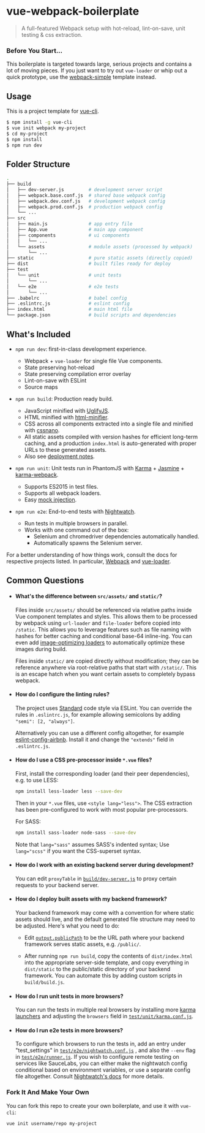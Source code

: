 # vue-webpack-boilerplate

> A full-featured Webpack setup with hot-reload, lint-on-save, unit testing & css extraction.

### Before You Start...

This boilerplate is targeted towards large, serious projects and contains a lot of moving pieces. If you just want to try out `vue-loader` or whip out a quick prototype, use the [webpack-simple](https://github.com/vuejs-templates/webpack-simple) template instead.

## Usage

This is a project template for [vue-cli](https://github.com/vuejs/vue-cli).

``` bash
$ npm install -g vue-cli
$ vue init webpack my-project
$ cd my-project
$ npm install
$ npm run dev
```

## Folder Structure

``` bash
.
├── build
│   ├── dev-server.js         # development server script
│   ├── webpack.base.conf.js  # shared base webpack config
│   ├── webpack.dev.conf.js   # development webpack config
│   ├── webpack.prod.conf.js  # production webpack config
│   └── ...
├── src
│   ├── main.js               # app entry file
│   ├── App.vue               # main app component
│   ├── components            # ui components
│   │   └── ...
│   └── assets                # module assets (processed by webpack)
│       └── ...
├── static                    # pure static assets (directly copied)
├── dist                      # built files ready for deploy
├── test
│   └── unit                  # unit tests
│       └── ...
│   └── e2e                   # e2e tests
│       └── ...
├── .babelrc                  # babel config
├── .eslintrc.js              # eslint config
├── index.html                # main html file
└── package.json              # build scripts and dependencies
```

## What's Included

- `npm run dev`: first-in-class development experience.
  - Webpack + `vue-loader` for single file Vue components.
  - State preserving hot-reload
  - State preserving compilation error overlay
  - Lint-on-save with ESLint
  - Source maps

- `npm run build`: Production ready build.
  - JavaScript minified with [UglifyJS](https://github.com/mishoo/UglifyJS2).
  - HTML minified with [html-minifier](https://github.com/kangax/html-minifier).
  - CSS across all components extracted into a single file and minified with [cssnano](https://github.com/ben-eb/cssnano).
  - All static assets compiled with version hashes for efficient long-term caching, and a production `index.html` is auto-generated with proper URLs to these generated assets.
  - Also see [deployment notes](#how-do-i-deploy-built-assets-with-my-backend-framework).

- `npm run unit`: Unit tests run in PhantomJS with [Karma](http://karma-runner.github.io/0.13/index.html) + [Jasmine](http://jasmine.github.io/) + [karma-webpack](https://github.com/webpack/karma-webpack).
  - Supports ES2015 in test files.
  - Supports all webpack loaders.
  - Easy [mock injection](http://vuejs.github.io/vue-loader/workflow/testing-with-mocks.html).

- `npm run e2e`: End-to-end tests with [Nightwatch](http://nightwatchjs.org/).
  - Run tests in multiple browsers in parallel.
  - Works with one command out of the box:
    - Selenium and chromedriver dependencies automatically handled.
    - Automatically spawns the Selenium server.

For a better understanding of how things work, consult the docs for respective projects listed. In particular, [Webpack](http://webpack.github.io/) and [vue-loader](http://vuejs.github.io/vue-loader).

## Common Questions

- #### What's the difference between `src/assets/` and `static/`?

  Files inside `src/assets/` should be referenced via relative paths inside Vue component templates and styles. This allows them to be processed by webpack using `url-loader` and `file-loader` before copied into `/static`. This allows you to leverage features such as file naming with hashes for better caching and conditional base-64 inline-ing. You can even add [image-optimizing loaders](https://github.com/tcoopman/image-webpack-loader) to automatically optimize these images during build.

  Files inside `static/` are copied directly without modification; they can be reference anywhere via root-relative paths that start with `/static/`. This is an escape hatch when you want certain assets to completely bypass webpack.

- #### How do I configure the linting rules?

  The project uses [Standard](https://github.com/feross/standard) code style via ESLint. You can override the rules in `.eslintrc.js`, for example allowing semicolons by adding `"semi": [2, "always"]`.

  Alternatively you can use a different config altogether, for example [eslint-config-airbnb](https://github.com/airbnb/javascript/tree/master/packages/eslint-config-airbnb). Install it and change the `"extends"` field in `.eslintrc.js`.

- #### How do I use a CSS pre-processor inside `*.vue` files?

  First, install the corresponding loader (and their peer dependencies), e.g. to use LESS:

  ``` bash
  npm install less-loader less --save-dev
  ```

  Then in your `*.vue` files, use `<style lang="less">`. The CSS extraction has been pre-configured to work with most popular pre-processors.

  For SASS:

  ``` bash
  npm install sass-loader node-sass --save-dev
  ```

  Note that `lang="sass"` assumes SASS's indented syntax; Use `lang="scss"` if you want the CSS-superset syntax.

- #### How do I work with an existing backend server during development?

  You can edit `proxyTable` in [`build/dev-server.js`](https://github.com/vuejs-templates/webpack/blob/master/template/build/dev-server.js#L11) to proxy certain requests to your backend server.

- #### How do I deploy built assets with my backend framework?

  Your backend framework may come with a convention for where static assets should live, and the default generated file structure may need to be adjusted. Here's what you need to do:

  - Edit [`output.publicPath`](https://github.com/vuejs-templates/webpack/blob/master/template/build/webpack.base.conf.js#L11) to be the URL path where your backend framework serves static assets, e.g. `/public/`.

  - After running `npm run build`, copy the contents of `dist/index.html` into the appropriate server-side template, and copy everything in `dist/static` to the public/static directory of your backend framework. You can automate this by adding custom scripts in `build/build.js`.

- #### How do I run unit tests in more browsers?

  You can run the tests in multiple real browsers by installing more [karma launchers](http://karma-runner.github.io/0.13/config/browsers.html) and adjusting the `browsers` field in [`test/unit/karma.conf.js`](https://github.com/vuejs-templates/webpack/blob/master/template/test/unit/karma.conf.js#L46).

- #### How do I run e2e tests in more browsers?

  To configure which browsers to run the tests in, add an entry under "test_settings" in [`test/e2e/nightwatch.conf.js`](https://github.com/vuejs-templates/webpack/blob/master/template/test/e2e/nightwatch.conf.js#L17-L39) , and also the `--env` flag in [`test/e2e/runner.js`](https://github.com/vuejs-templates/webpack/blob/master/template/test/e2e/runner.js#L15). If you wish to configure remote testing on services like SauceLabs, you can either make the nightwatch config conditional based on environment variables, or use a separate config file altogether. Consult [Nightwatch's docs](http://nightwatchjs.org/guide#selenium-settings) for more details.

### Fork It And Make Your Own

You can fork this repo to create your own boilerplate, and use it with `vue-cli`:

``` bash
vue init username/repo my-project
```

